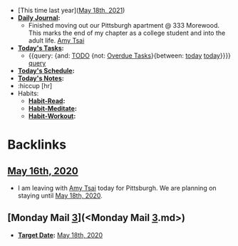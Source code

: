 - [This time last year]([May 18th, 2021](<May 18th, 2021.md>))
- **[Daily Journal](<Daily Journal.md>):**
    - Finished moving out our Pittsburgh apartment @ 333 Morewood. This marks the end of my chapter as a college student and into the adult life. [Amy Tsai](<Amy Tsai.md>)
- **[Today's Tasks](<Today's Tasks.md>):**
    - {{query: {and: [TODO](<TODO.md>) {not: [Overdue Tasks](<Overdue Tasks.md>)}{between: [today](<today.md>) [today](<today.md>)}}}} [query](<query.md>)
- **[Today's Schedule](<Today's Schedule.md>):**
- **[Today's Notes](<Today's Notes.md>):**
- :hiccup [hr]
- Habits:
    - **[Habit-Read](<Habit-Read.md>):**
    - **[Habit-Meditate](<Habit-Meditate.md>):**
    - **[Habit-Workout](<Habit-Workout.md>):**

# Backlinks
## [May 16th, 2020](<May 16th, 2020.md>)
- I am leaving with [Amy Tsai](<Amy Tsai.md>) today for Pittsburgh. We are planning on staying until [May 18th, 2020](<May 18th, 2020.md>).

## [Monday Mail [3](<3.md>)](<Monday Mail [3](<3.md>).md>)
- **[Target Date](<Target Date.md>):** [May 18th, 2020](<May 18th, 2020.md>)

